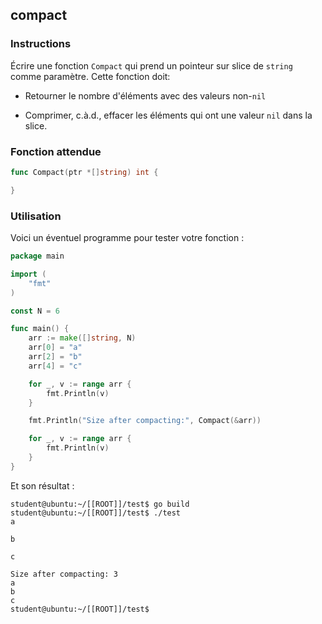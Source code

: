 ## compact

### Instructions

Écrire une fonction `Compact` qui prend un pointeur sur slice de `string` comme paramètre.
Cette fonction doit:

-   Retourner le nombre d'éléments avec des valeurs non-`nil`

-   Comprimer, c.à.d., effacer les éléments qui ont une valeur `nil` dans la slice.

### Fonction attendue

```go
func Compact(ptr *[]string) int {

}
```

### Utilisation

Voici un éventuel programme pour tester votre fonction :

```go
package main

import (
	"fmt"
)

const N = 6

func main() {
	arr := make([]string, N)
	arr[0] = "a"
	arr[2] = "b"
	arr[4] = "c"

	for _, v := range arr {
		fmt.Println(v)
	}

	fmt.Println("Size after compacting:", Compact(&arr))

	for _, v := range arr {
		fmt.Println(v)
	}
}
```

Et son résultat :

```console
student@ubuntu:~/[[ROOT]]/test$ go build
student@ubuntu:~/[[ROOT]]/test$ ./test
a

b

c

Size after compacting: 3
a
b
c
student@ubuntu:~/[[ROOT]]/test$
```
